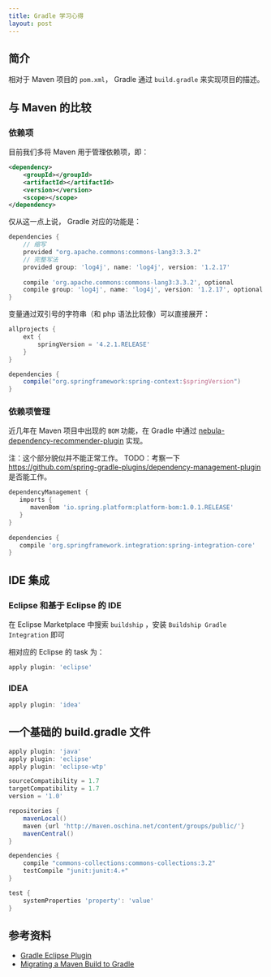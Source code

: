 ```yaml
---
title: Gradle 学习心得
layout: post
---
```


## 简介

相对于 Maven 项目的 `pom.xml`， Gradle 通过 `build.gradle` 来实现项目的描述。

## 与 Maven 的比较

### 依赖项

目前我们多将 Maven 用于管理依赖项，即：

```xml
<dependency>
    <groupId></groupId>
    <artifactId></artifactId>
    <version></version>
    <scope></scope>
</dependency>
```

仅从这一点上说， Gradle 对应的功能是：

```groovy
dependencies {
    // 缩写
    provided "org.apache.commons:commons-lang3:3.3.2"
    // 完整写法
    provided group: 'log4j', name: 'log4j', version: '1.2.17'
    
    compile 'org.apache.commons:commons-lang3:3.3.2', optional
    compile group: 'log4j', name: 'log4j', version: '1.2.17', optional 
}
```

变量通过双引号的字符串（和 php 语法比较像）可以直接展开：

```groovy
allprojects {
    ext {
        springVersion = '4.2.1.RELEASE'
    }
}

dependencies {
	compile("org.springframework:spring-context:$springVersion")
}
```

### 依赖项管理

近几年在 Maven 项目中出现的 `BOM` 功能，在 Gradle 中通过 [nebula-dependency-recommender-plugin](https://github.com/nebula-plugins/nebula-dependency-recommender-plugin) 实现。

注：这个部分貌似并不能正常工作。
TODO：考察一下 https://github.com/spring-gradle-plugins/dependency-management-plugin 是否能工作。

```groovy
dependencyManagement {        
   imports {
      mavenBom 'io.spring.platform:platform-bom:1.0.1.RELEASE'
   }    
}    
 
dependencies {
   compile 'org.springframework.integration:spring-integration-core'
}
```

## IDE 集成

### Eclipse 和基于 Eclipse 的 IDE
在 Eclipse Marketplace 中搜索 `buildship` ，安装 `Buildship Gradle Integration` 即可

相对应的 Eclipse 的 task 为：

```groovy
apply plugin: 'eclipse'
```

### IDEA

```groovy
apply plugin: 'idea'
```

## 一个基础的 build.gradle 文件

```groovy
apply plugin: 'java'
apply plugin: 'eclipse'
apply plugin: 'eclipse-wtp'

sourceCompatibility = 1.7
targetCompatibility = 1.7
version = '1.0'

repositories {
    mavenLocal()
    maven {url 'http://maven.oschina.net/content/groups/public/'}
    mavenCentral()
}

dependencies {
    compile "commons-collections:commons-collections:3.2"
    testCompile "junit:junit:4.+"
}

test {
    systemProperties 'property': 'value'
}
```

## 参考资料

- [Gradle Eclipse Plugin](https://docs.gradle.org/current/userguide/eclipse_plugin.html)
- [Migrating a Maven Build to Gradle](http://gradle.org/migrating-a-maven-build-to-gradle/)